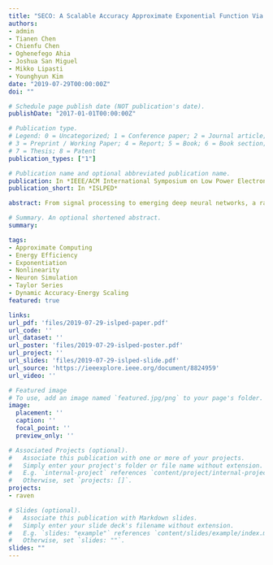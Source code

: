 ```yaml
---
title: "SECO: A Scalable Accuracy Approximate Exponential Function Via Cross-Layer Optimization"
authors:
- admin
- Tianen Chen
- Chienfu Chen
- Oghenefego Ahia
- Joshua San Miguel
- Mikko Lipasti
- Younghyun Kim
date: "2019-07-29T00:00:00Z"
doi: ""

# Schedule page publish date (NOT publication's date).
publishDate: "2017-01-01T00:00:00Z"

# Publication type.
# Legend: 0 = Uncategorized; 1 = Conference paper; 2 = Journal article;
# 3 = Preprint / Working Paper; 4 = Report; 5 = Book; 6 = Book section;
# 7 = Thesis; 8 = Patent
publication_types: ["1"]

# Publication name and optional abbreviated publication name.
publication: In *IEEE/ACM International Symposium on Low Power Electronics and Design*
publication_short: In *ISLPED*

abstract: From signal processing to emerging deep neural networks, a range of applications exhibit intrinsic error resilience. For such applications, approximate computing opens up new possibilities for energy-efficient computing by producing slightly inaccurate results using greatly simplified hardware. Adopting this approach, a variety of basic arithmetic units, such as adders and multipliers, have been effectively redesigned to generate approximate results for many error-resilient applications.In this work, we propose SECO, an approximate exponential function unit (EFU). Exponentiation is a key operation in many signal processing applications and more importantly in spiking neuron models, but its energy-efficient implementation has been inadequately explored. We also introduce a cross-layer design method for SECO to optimize the energy-accuracy trade-off. At the algorithm level, SECO offers runtime scaling between energy efficiency and accuracy based on approximate Taylor expansion, where the error is minimized by optimizing parameters using discrete gradient descent at design time. At the circuit level, our error analysis method efficiently explores the design space to select the energy-accuracy-optimal approximate multiplier at design time. In tandem, the cross-layer design and runtime optimization method are able to generate energy-efficient and accurate approximate EFU designs that are up to 99.7% accurate at a power consumption of 3.73 pJ per exponential operation. SECO is also evaluated on the adaptive exponential integrate-and-fire neuron model, yielding only 0.002% timing error and 0.067% value error compared to the precise neuron model.

# Summary. An optional shortened abstract.
summary:

tags:
- Approximate Computing
- Energy Efficiency
- Exponentiation
- Nonlinearity
- Neuron Simulation
- Taylor Series
- Dynamic Accuracy-Energy Scaling
featured: true

links:
url_pdf: 'files/2019-07-29-islped-paper.pdf'
url_code: ''
url_dataset: ''
url_poster: 'files/2019-07-29-islped-poster.pdf'
url_project: ''
url_slides: 'files/2019-07-29-islped-slide.pdf'
url_source: 'https://ieeexplore.ieee.org/document/8824959'
url_video: ''

# Featured image
# To use, add an image named `featured.jpg/png` to your page's folder. 
image:
  placement: ''
  caption: ''
  focal_point: ''
  preview_only: ''

# Associated Projects (optional).
#   Associate this publication with one or more of your projects.
#   Simply enter your project's folder or file name without extension.
#   E.g. `internal-project` references `content/project/internal-project/index.md`.
#   Otherwise, set `projects: []`.
projects:
- raven

# Slides (optional).
#   Associate this publication with Markdown slides.
#   Simply enter your slide deck's filename without extension.
#   E.g. `slides: "example"` references `content/slides/example/index.md`.
#   Otherwise, set `slides: ""`.
slides: ""
---
```

